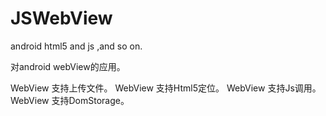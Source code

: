 ﻿JSWebView
=========

android html5 and js ,and so on.

对android webView的应用。

WebView 支持上传文件。
WebView 支持Html5定位。
WebView 支持Js调用。
WebView 支持DomStorage。